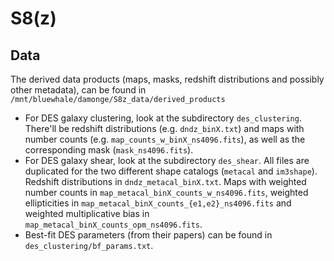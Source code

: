 # S8(z)

## Data
The derived data products (maps, masks, redshift distributions and possibly other metadata), can be found in `/mnt/bluewhale/damonge/S8z_data/derived_products`
- For DES galaxy clustering, look at the subdirectory `des_clustering`. There'll be redshift distributions (e.g. `dndz_binX.txt`) and maps with number counts (e.g. `map_counts_w_binX_ns4096.fits`), as well as the corresponding mask (`mask_ns4096.fits`).
- For DES galaxy shear, look at the subdirectory `des_shear`. All files are duplicated for the two different shape catalogs (`metacal` and `im3shape`). Redshift distributions in `dndz_metacal_binX.txt`. Maps with weighted number counts in `map_metacal_binX_counts_w_ns4096.fits`, weighted ellipticities in `map_metacal_binX_counts_{e1,e2}_ns4096.fits` and weighted multiplicative bias in `map_metacal_binX_counts_opm_ns4096.fits`.
- Best-fit DES parameters (from their papers) can be found in `des_clustering/bf_params.txt`.
